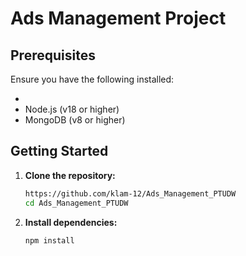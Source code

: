 # Ads Management Project

## Prerequisites

Ensure you have the following installed:

-
- Node.js (v18 or higher)
- MongoDB (v8 or higher)

## Getting Started

1. **Clone the repository:**

   ```bash
   https://github.com/klam-12/Ads_Management_PTUDW
   cd Ads_Management_PTUDW
   ```

2. **Install dependencies:**

   ```bash
   npm install
   ```

